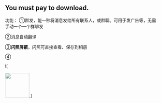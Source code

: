 ## You must pay to download.


功能：
①群发，能一秒将消息发给所有联系人，或群聊。可用于发广告等，无需手动一个一个群聊发

②消息自动翻译

③**闪照屏蔽**，闪照可直接查看、保存到相册

④

![<!DOCTYPE html>
<html>
<head>
 <meta charset="utf-8">
 <title>HTML点击图片跳转页面示例</title>
 <style>
img{width: 80px  ;
height: 80px
;}
 </style>
</head>
<body>
<a href="http://www.php.cn"><img src="![gaitubao_Fvw3jfi5UNcPCAkNntWVx-LdQxqC](https://user-images.githubusercontent.com/82256583/116804164-37b05080-ab4f-11eb-899f-6a196d96e446.jpg)
"> </a>
</body>
</html>]

